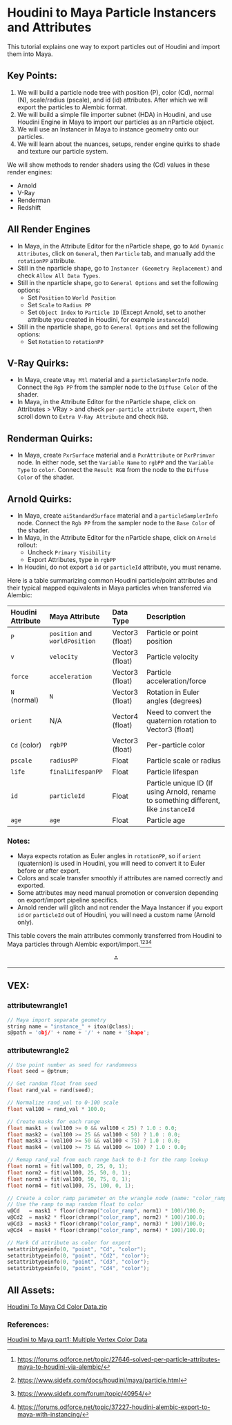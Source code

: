 # Houdini to Maya Particle Instancers and Attributes
This tutorial explains one way to export particles out of Houdini and import them into Maya. 

## Key Points:

1. We will build a particle node tree with position (P), color (Cd), normal (N), scale/radius (pscale), and id (id) attributes. After which we will export the particles to Alembic format. 
2. We will build a simple file importer subnet (HDA) in Houdini, and use Houdini Engine in Maya to import our particles as an nParticle object.
3. We will use an Instancer in Maya to instance geometry onto our particles.
4. We will learn about the nuances, setups, render engine quirks to shade and texture our particle system.

We will show methods to render shaders using the (Cd) values in these render engines:
* Arnold
* V-Ray
* Renderman
* Redshift

## All Render Engines 
- In Maya, in the Attribute Editor for the nParticle shape, go to `Add Dynamic Attributes`, click on `General`, then `Particle` tab, and manually add the `rotationPP` attribute.
- Still in the nparticle shape, go to `Instancer (Geometry Replacement)` and check `Allow All Data Types`.
- Still in the nparticle shape, go to `General Options` and set the following options:
  - Set `Position` to `World Position`
  - Set `Scale` to `Radius PP`
  - Set `Object Index` to `Particle ID` (Except Arnold, set to another attribute you created in Houdini, for example `instanceId`)
- Still in the nparticle shape, go to `General Options` and set the following options:
  - Set `Rotation` to `rotationPP`

## V-Ray Quirks:
- In Maya, create `VRay Mtl` material and a `particleSamplerInfo` node. Connect the `Rgb PP` from the sampler node to the `Diffuse Color` of the shader.
- In Maya, in the Attribute Editor for the nParticle shape, click on Attributes > VRay > and check `per-particle attribute export`, then scroll down to `Extra V-Ray Attribute` and check `RGB`.

## Renderman Quirks:
- In Maya, create `PxrSurface` material and a `PxrAttribute` or `PxrPrimvar` node. In either node, set the `Variable Name` to `rgbPP` and the `Variable Type` to `color`. Connect the `Result RGB` from the node to the `Diffuse Color` of the shader.

## Arnold Quirks:
- In Maya, create `aiStandardSurface` material and a `particleSamplerInfo` node. Connect the `Rgb PP` from the sampler node to the `Base Color` of the shader.
- In Maya, in the Attribute Editor for the nParticle shape, click on `Arnold` rollout:
  -  Uncheck `Primary Visibility`
  -  Export Attributes, type in `rgbPP`
- In Houdini, do not export a `id` or `particleId` attribute, you must rename.

Here is a table summarizing common Houdini particle/point attributes and their typical mapped equivalents in Maya particles when transferred via Alembic:

| Houdini Attribute | Maya Attribute | Data Type | Description |
| :-- | :-- | :-- | :-- |
| `P` | `position` and `worldPosition` | Vector3 (float) | Particle or point position |
| `v` | `velocity` | Vector3 (float) | Particle velocity |
| `force` | `acceleration` | Vector3 (float) | Particle acceleration/force |
| `N` (normal) | `N` | Vector3 (float) | Rotation in Euler angles (degrees) |
| `orient` | N/A | Vector4 (float) | Need to convert the quaternion rotation to Vector3 (float) |
| `Cd` (color) | `rgbPP` | Vector3 (float) | Per-particle color |
| `pscale` | `radiusPP` | Float | Particle scale or radius |
| `life` | `finalLifespanPP` | Float | Particle lifespan |
| `id` | `particleId` | Float | Particle unique ID (If using Arnold, rename to something different, like `instanceId` |
| `age` | `age` | Float | Particle age |

### Notes:

- Maya expects rotation as Euler angles in `rotationPP`, so if `orient` (quaternion) is used in Houdini, you will need to convert it to Euler before or after export.
- Colors and scale transfer smoothly if attributes are named correctly and exported.
- Some attributes may need manual promotion or conversion depending on export/import pipeline specifics.
- Arnold render will glitch and not render the Maya Instancer if you export `id` or `particleId` out of Houdini, you will need a custom name (Arnold only).

This table covers the main attributes commonly transferred from Houdini to Maya particles through Alembic export/import.[^1][^2][^3][^4]

<div style="text-align: center">⁂</div>

[^1]: https://forums.odforce.net/topic/27646-solved-per-particle-attributes-maya-to-houdini-via-alembic/

[^2]: https://www.sidefx.com/docs/houdini/maya/particle.html

[^3]: https://www.sidefx.com/forum/topic/40954/

[^4]: https://forums.odforce.net/topic/37227-houdini-alembic-export-to-maya-with-instancing/

---
## VEX:
### attributewrangle1
~~~ C linenumbers
// Maya import separate geometry
string name = "instance_" + itoa(@class);
s@path = 'obj/' + name + '/' + name + 'Shape';
~~~
### attributewrangle2
~~~ C linenumbers
// Use point number as seed for randomness
float seed = @ptnum;

// Get random float from seed
float rand_val = rand(seed);

// Normalize rand_val to 0-100 scale
float val100 = rand_val * 100.0;

// Create masks for each range
float mask1 = (val100 >= 0 && val100 < 25) ? 1.0 : 0.0;
float mask2 = (val100 >= 25 && val100 < 50) ? 1.0 : 0.0;
float mask3 = (val100 >= 50 && val100 < 75) ? 1.0 : 0.0;
float mask4 = (val100 >= 75 && val100 <= 100) ? 1.0 : 0.0;

// Remap rand_val from each range back to 0-1 for the ramp lookup
float norm1 = fit(val100, 0, 25, 0, 1);
float norm2 = fit(val100, 25, 50, 0, 1);
float norm3 = fit(val100, 50, 75, 0, 1);
float norm4 = fit(val100, 75, 100, 0, 1);

// Create a color ramp parameter on the wrangle node (name: "color_ramp")
// Use the ramp to map random float to color
v@Cd   = mask1 * floor(chramp("color_ramp", norm1) * 100)/100.0;
v@Cd2  = mask2 * floor(chramp("color_ramp", norm2) * 100)/100.0;
v@Cd3  = mask3 * floor(chramp("color_ramp", norm3) * 100)/100.0;
v@Cd4  = mask4 * floor(chramp("color_ramp", norm4) * 100)/100.0;

// Mark Cd attribute as color for export
setattribtypeinfo(0, "point", "Cd", "color");
setattribtypeinfo(0, "point", "Cd2", "color");
setattribtypeinfo(0, "point", "Cd3", "color");
setattribtypeinfo(0, "point", "Cd4", "color");
~~~

## All Assets:
[Houdini To Maya Cd Color Data.zip](https://github.com/GuyMicciche/Tutorial-Assets/blob/main/Houdini%20To%20Maya%20Cd%20Color%20Data/Assets/Houdini%20To%20Maya%20Cd%20Color%20Data.zip)

### References:
[Houdini to Maya part1: Multiple Vertex Color Data](https://ddankhazi.com/2020/12/16/houdini-to-maya-part1-multiple-vertex-color-data/)
